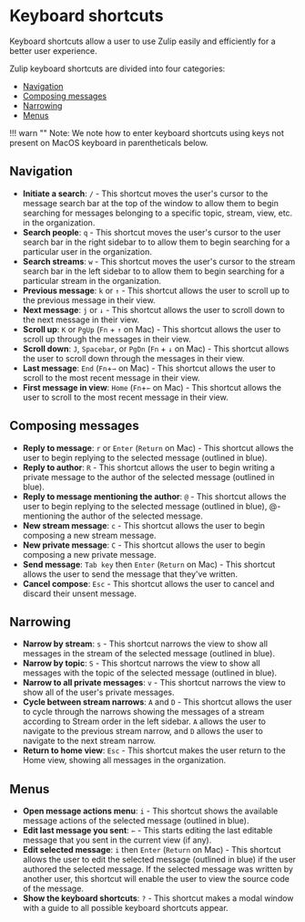 # Keyboard shortcuts

Keyboard shortcuts allow a user to use Zulip easily and efficiently
for a better user experience.

Zulip keyboard shortcuts are divided into four categories:
* [Navigation](#navigation)
* [Composing messages](#composing-messages)
* [Narrowing](#narrowing)
* [Menus](#menus)

!!! warn ""
    Note: We note how to enter keyboard shortcuts using keys not
    present on MacOS keyboard in parentheticals below.

## Navigation

* **Initiate a search**: `/` - This shortcut moves the user's cursor to
  the message search bar at the top of the window to allow them to
  begin searching for messages belonging to a specific topic, stream,
  view, etc. in the organization.
* **Search people**: `q` - This shortcut moves the user's cursor to the
  user search bar in the right sidebar to to allow them to begin
  searching for a particular user in the organization.
* **Search streams**: `w` - This shortcut moves the user's cursor to
  the stream search bar in the left sidebar to to allow them to begin
  searching for a particular stream in the organization.
* **Previous message**: `k` or `↑` - This shortcut allows the user
  to scroll up to the previous message in their view.
* **Next message**: `j` or `↓` - This shortcut allows the user to
  scroll down to the next message in their view.
* **Scroll up**: `K` or `PgUp` (`Fn` + `↑` on Mac) - This shortcut
  allows the user to scroll up through the messages in their view.
* **Scroll down**: `J`, `Spacebar`, or `PgDn` (`Fn` + `↓` on Mac) -
  This shortcut allows the user to scroll down through the messages in
  their view.
* **Last message**: `End` (`Fn`+`⇾` on Mac) - This shortcut
  allows the user to scroll to the most recent message in their view.
* **First message in view**: `Home` (`Fn`+`⇽` on Mac) - This shortcut
  allows the user to scroll to the most recent message in their view.

## Composing messages
* **Reply to message**: `r` or `Enter` (`Return` on Mac) - This
  shortcut allows the user to begin replying to the selected message
  (outlined in blue).
* **Reply to author**: `R` - This shortcut allows the user to begin
  writing a private message to the author of the selected message
  (outlined in blue).
* **Reply to message mentioning the author**: `@` - This
  shortcut allows the user to begin replying to the selected message
  (outlined in blue), @-mentioning the author of the selected message.
* **New stream message**: `c` - This shortcut allows the user to begin
  composing a new stream message.
* **New private message**: `C` - This shortcut allows the user to begin
  composing a new private message.
* **Send message**: `Tab key` then `Enter` (`Return` on Mac) - This
  shortcut allows the user to send the message that they've written.
* **Cancel compose**: `Esc` - This shortcut allows the user to cancel
  and discard their unsent message.

## Narrowing

* **Narrow by stream**: `s` - This shortcut narrows the view to show
  all messages in the stream of the selected message (outlined in
  blue).
* **Narrow by topic**: `S` - This shortcut narrows the view to show all
  messages with the topic of the selected message (outlined in blue).
* **Narrow to all private messages**: `v` - This shortcut narrows the
  view to show all of the user's private messages.
* **Cycle between stream narrows**: `A` and `D` - This shortcut allows the
  user to cycle through the narrows showing the messages of a stream
  according to Stream order in the left sidebar. `A` allows the user
  to navigate to the previous stream narrow, and `D` allows the user
  to navigate to the next stream narrow.
* **Return to home view**: `Esc` - This shortcut makes the user return
  to the Home view, showing all messages in the organization.

## Menus

* **Open message actions menu**: `i` - This shortcut shows the
  available message actions of the selected message (outlined in
  blue).
* **Edit last message you sent**: `⇽` - This starts editing the
  last editable message that you sent in the current view (if any).
* **Edit selected message**: `i` then `Enter` (`Return` on Mac) -
  This shortcut allows the user to edit the selected message (outlined
  in blue) if the user authored the selected message. If the selected
  message was written by another user, this shortcut will enable the
  user to view the source code of the message.
* **Show the keyboard shortcuts**: `?` - This shortcut makes a modal
  window with a guide to all possible keyboard shortcuts appear.
